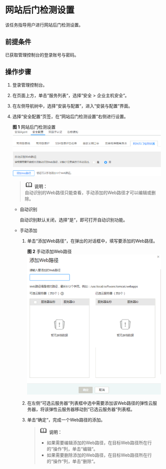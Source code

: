 # 网站后门检测设置<a name="ZH-CN_TOPIC_0113390570"></a>

该任务指导用户进行网站后门检测设置。

## 前提条件<a name="section5331623210436"></a>

已获取管理控制台的登录账号与密码。

## 操作步骤<a name="section29942210739"></a>

1.  登录管理控制台。
2.  在页面上方，单击“服务列表“，选择“安全  \>  企业主机安全“。
3.  在左侧导航树中，选择“安装与配置“，进入“安装与配置“界面。
4.  选择“安全配置“页签，在“网站后门检测设置“右侧进行设置。

    **图 1**  网站后门检测设置<a name="fig2784869211394"></a>  
    ![](figures/网站后门检测设置.png "网站后门检测设置")

    >![](public_sys-resources/icon-note.gif) **说明：**   
    >自动识别的Web路径只能查看，手动添加的Web路径才可以编辑或删除。  

    -   自动识别

        自动识别默认关闭，选择“是“，即可打开自动识别功能。


    -   手动添加
        1.  单击“添加Web路径“，在弹出的对话框中，填写要添加的Web路径。

            **图 2**  手动添加Web路径<a name="fig4941681114648"></a>  
            ![](figures/手动添加Web路径.png "手动添加Web路径")

        2.  在左侧“可选云服务器“列表框中选中需要添加该Web路径的弹性云服务器，将该弹性云服务器移动到“已选云服务器“列表框。
        3.  单击“确定“，完成一个Web路径的添加。

            >![](public_sys-resources/icon-note.gif) **说明：**   
            >-   如果需要编辑添加的Web路径，在目标Web路径所在行的“操作“列，单击“编辑“。  
            >-   如果需要删除添加的Web路径，在目标Web路径所在行的“操作“列，单击“删除“。  




